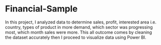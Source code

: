 # Financial-Sample
In this project, I analyzed data to determine sales, profit, interested area i.e. country, types of product in more demand, which sector was progressing most, which month sales were more. This all outcome comes by cleaning the dataset accurately then I proceed to visualize data using Power BI.
